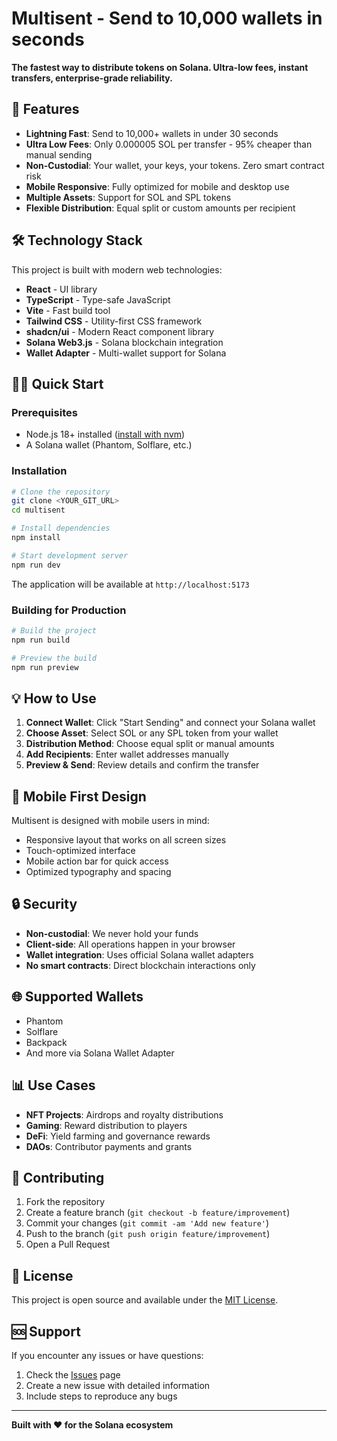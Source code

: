 # Multisent - Send to 10,000 wallets in seconds

**The fastest way to distribute tokens on Solana. Ultra-low fees, instant transfers, enterprise-grade reliability.**

## 🚀 Features

- **Lightning Fast**: Send to 10,000+ wallets in under 30 seconds
- **Ultra Low Fees**: Only 0.000005 SOL per transfer - 95% cheaper than manual sending
- **Non-Custodial**: Your wallet, your keys, your tokens. Zero smart contract risk
- **Mobile Responsive**: Fully optimized for mobile and desktop use
- **Multiple Assets**: Support for SOL and SPL tokens
- **Flexible Distribution**: Equal split or custom amounts per recipient

## 🛠 Technology Stack

This project is built with modern web technologies:

- **React** - UI library
- **TypeScript** - Type-safe JavaScript
- **Vite** - Fast build tool
- **Tailwind CSS** - Utility-first CSS framework
- **shadcn/ui** - Modern React component library
- **Solana Web3.js** - Solana blockchain integration
- **Wallet Adapter** - Multi-wallet support for Solana

## 🏃‍♂️ Quick Start

### Prerequisites

- Node.js 18+ installed ([install with nvm](https://github.com/nvm-sh/nvm#installing-and-updating))
- A Solana wallet (Phantom, Solflare, etc.)

### Installation

```bash
# Clone the repository
git clone <YOUR_GIT_URL>
cd multisent

# Install dependencies
npm install

# Start development server
npm run dev
```

The application will be available at `http://localhost:5173`

### Building for Production

```bash
# Build the project
npm run build

# Preview the build
npm run preview
```

## 💡 How to Use

1. **Connect Wallet**: Click "Start Sending" and connect your Solana wallet
2. **Choose Asset**: Select SOL or any SPL token from your wallet
3. **Distribution Method**: Choose equal split or manual amounts
4. **Add Recipients**: Enter wallet addresses manually
5. **Preview & Send**: Review details and confirm the transfer

## 📱 Mobile First Design

Multisent is designed with mobile users in mind:

- Responsive layout that works on all screen sizes
- Touch-optimized interface
- Mobile action bar for quick access
- Optimized typography and spacing

## 🔒 Security

- **Non-custodial**: We never hold your funds
- **Client-side**: All operations happen in your browser
- **Wallet integration**: Uses official Solana wallet adapters
- **No smart contracts**: Direct blockchain interactions only

## 🌐 Supported Wallets

- Phantom
- Solflare
- Backpack
- And more via Solana Wallet Adapter

## 📊 Use Cases

- **NFT Projects**: Airdrops and royalty distributions
- **Gaming**: Reward distribution to players
- **DeFi**: Yield farming and governance rewards  
- **DAOs**: Contributor payments and grants

## 🤝 Contributing

1. Fork the repository
2. Create a feature branch (`git checkout -b feature/improvement`)
3. Commit your changes (`git commit -am 'Add new feature'`)
4. Push to the branch (`git push origin feature/improvement`)
5. Open a Pull Request

## 📄 License

This project is open source and available under the [MIT License](LICENSE).

## 🆘 Support

If you encounter any issues or have questions:

1. Check the [Issues](../../issues) page
2. Create a new issue with detailed information
3. Include steps to reproduce any bugs

---

**Built with ❤️ for the Solana ecosystem**
